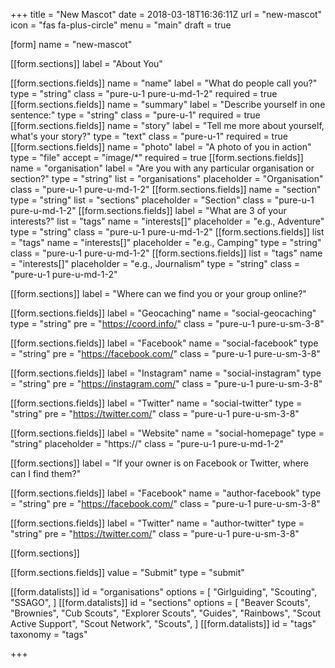 +++
title = "New Mascot"
date = 2018-03-18T16:36:11Z
url = "new-mascot"
icon = "fas fa-plus-circle"
menu = "main"
draft = true

[form]
name = "new-mascot"

[[form.sections]]
label = "About You"

[[form.sections.fields]]
name = "name"
label = "What do people call you?"
type = "string"
class = "pure-u-1 pure-u-md-1-2"
required = true
[[form.sections.fields]]
name = "summary"
label = "Describe yourself in one sentence:"
type = "string"
class = "pure-u-1"
required = true
[[form.sections.fields]]
name = "story"
label = "Tell me more about yourself, what's your story?"
type = "text"
class = "pure-u-1"
required = true
[[form.sections.fields]]
name = "photo"
label = "A photo of you in action"
type = "file"
accept = "image/*"
required = true
[[form.sections.fields]]
name = "organisation"
label = "Are you with any particular organisation or section?"
type = "string"
list = "organisations"
placeholder = "Organisation"
class = "pure-u-1 pure-u-md-1-2"
[[form.sections.fields]]
name = "section"
type = "string"
list = "sections"
placeholder = "Section"
class = "pure-u-1 pure-u-md-1-2"
[[form.sections.fields]]
label = "What are 3 of your interests?"
list = "tags"
name = "interests[]"
placeholder = "e.g., Adventure"
type = "string"
class = "pure-u-1 pure-u-md-1-2"
[[form.sections.fields]]
list = "tags"
name = "interests[]"
placeholder = "e.g., Camping"
type = "string"
class = "pure-u-1 pure-u-md-1-2"
[[form.sections.fields]]
list = "tags"
name = "interests[]"
placeholder = "e.g., Journalism"
type = "string"
class = "pure-u-1 pure-u-md-1-2"

[[form.sections]]
label = "Where can we find you or your group online?"

[[form.sections.fields]]
label = "Geocaching"
name = "social-geocaching"
type = "string"
pre = "https://coord.info/"
class = "pure-u-1 pure-u-sm-3-8"

[[form.sections.fields]]
label = "Facebook"
name = "social-facebook"
type = "string"
pre = "https://facebook.com/"
class = "pure-u-1 pure-u-sm-3-8"

[[form.sections.fields]]
label = "Instagram"
name = "social-instagram"
type = "string"
pre = "https://instagram.com/"
class = "pure-u-1 pure-u-sm-3-8"

[[form.sections.fields]]
label = "Twitter"
name = "social-twitter"
type = "string"
pre = "https://twitter.com/"
class = "pure-u-1 pure-u-sm-3-8"

[[form.sections.fields]]
label = "Website"
name = "social-homepage"
type = "string"
placeholder = "https://"
class = "pure-u-1 pure-u-md-1-2"

[[form.sections]]
label = "If your owner is on Facebook or Twitter, where can I find them?"

[[form.sections.fields]]
label = "Facebook"
name = "author-facebook"
type = "string"
pre = "https://facebook.com/"
class = "pure-u-1 pure-u-sm-3-8"

[[form.sections.fields]]
label = "Twitter"
name = "author-twitter"
type = "string"
pre = "https://twitter.com/"
class = "pure-u-1 pure-u-sm-3-8"

[[form.sections]]

[[form.sections.fields]]
value = "Submit"
type = "submit"

[[form.datalists]]
id = "organisations"
options = [
    "Girlguiding",
    "Scouting",
    "SSAGO",
]
[[form.datalists]]
id = "sections"
options = [
    "Beaver Scouts",
    "Brownies",
    "Cub Scouts",
    "Explorer Scouts",
    "Guides",
    "Rainbows",
    "Scout Active Support",
    "Scout Network",
    "Scouts",
]
[[form.datalists]]
id = "tags"
taxonomy = "tags"

+++